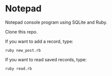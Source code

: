 # Notepad 

Notepad console program using SQLite and Ruby.

Clone this repo.

If you want to add a record, type:

```
ruby new_post.rb
```


If you want to read saved records, type:

```
ruby read.rb
```
